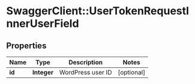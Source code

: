 # SwaggerClient::UserTokenRequestInnerUserField

## Properties
Name | Type | Description | Notes
------------ | ------------- | ------------- | -------------
**id** | **Integer** | WordPress user ID | [optional] 


